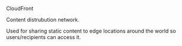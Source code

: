 CloudFront

Content distrubution network. 

Used for sharing static content to edge locations around the world so users/recipients can access it. 